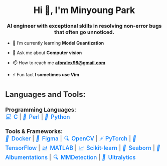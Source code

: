 <h1 align="center">Hi 👋, I'm Minyoung Park</h1>
<h3 align="center">AI engineer with exceptional skills in resolving non-error bugs that often go unnoticed.</h3>

- 🌱 I’m currently learning **Model Quantization**
- 💬 Ask me about **Computer vision**

- 📫 How to reach me **aforalex98@gmail.com**

- ⚡ Fun fact **I sometimes use Vim**

<h3 style="text-align: left; font-size: 24px; font-weight: bold; color: #333;">Languages and Tools:</h3>
<!-- Programming Languages -->
<p style="text-align: left; font-size: 18px; color: #555;">
  <strong style="color: #222;">Programming Languages:</strong><br>
  <a href="https://www.cprogramming.com/" target="_blank" rel="noreferrer" style="text-decoration: none; color: #007bff; font-weight: 500;">
    <i style="margin-right: 8px;">💻</i>C</a> |
  <a href="https://www.perl.org/" target="_blank" rel="noreferrer" style="text-decoration: none; color: #007bff; font-weight: 500;">
    <i style="margin-right: 8px;">🐪</i>Perl</a> |
  <a href="https://www.python.org" target="_blank" rel="noreferrer" style="text-decoration: none; color: #007bff; font-weight: 500;">
    <i style="margin-right: 8px;">🐍</i>Python</a>
</p>
<!-- Tools & Frameworks -->
<p style="text-align: left; font-size: 18px; color: #555;">
  <strong style="color: #222;">Tools & Frameworks:</strong><br>
  <a href="https://www.docker.com/" target="_blank" rel="noreferrer" style="text-decoration: none; color: #007bff; font-weight: 500;">
    <i style="margin-right: 8px;">🐳</i>Docker</a> |
  <a href="https://www.figma.com/" target="_blank" rel="noreferrer" style="text-decoration: none; color: #007bff; font-weight: 500;">
    <i style="margin-right: 8px;">🎨</i>Figma</a> |
  <a href="https://opencv.org/" target="_blank" rel="noreferrer" style="text-decoration: none; color: #007bff; font-weight: 500;">
    <i style="margin-right: 8px;">🔍</i>OpenCV</a> |
  <a href="https://pytorch.org/" target="_blank" rel="noreferrer" style="text-decoration: none; color: #007bff; font-weight: 500;">
    <i style="margin-right: 8px;">⚡</i>PyTorch</a> |
  <a href="https://www.tensorflow.org" target="_blank" rel="noreferrer" style="text-decoration: none; color: #007bff; font-weight: 500;">
    <i style="margin-right: 8px;">🧠</i>TensorFlow</a> |
  <a href="https://www.mathworks.com/" target="_blank" rel="noreferrer" style="text-decoration: none; color: #007bff; font-weight: 500;">
    <i style="margin-right: 8px;">📊</i>MATLAB</a> |
  <a href="https://scikit-learn.org/" target="_blank" rel="noreferrer" style="text-decoration: none; color: #007bff; font-weight: 500;">
    <i style="margin-right: 8px;">📈</i>Scikit-learn</a> |
  <a href="https://seaborn.pydata.org/" target="_blank" rel="noreferrer" style="text-decoration: none; color: #007bff; font-weight: 500;">
    <i style="margin-right: 8px;">🌊</i>Seaborn</a> |
  <a href="https://albumentations.ai/" target="_blank" rel="noreferrer" style="text-decoration: none; color: #007bff; font-weight: 500;">
    <i style="margin-right: 8px;">🌱</i>Albumentations</a> |
  <a href="https://mmdetection.readthedocs.io/" target="_blank" rel="noreferrer" style="text-decoration: none; color: #007bff; font-weight: 500;">
    <i style="margin-right: 8px;">🔍</i>MMDetection</a> |
  <a href="https://ultralytics.com/" target="_blank" rel="noreferrer" style="text-decoration: none; color: #007bff; font-weight: 500;">
    <i style="margin-right: 8px;">🚀</i>Ultralytics</a>
</p>
